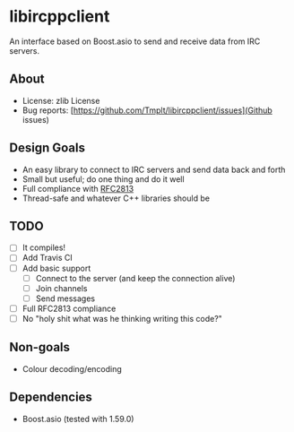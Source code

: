libircppclient
==============
An interface based on Boost.asio to send and receive data from IRC servers.

About
-----
* License: zlib License
* Bug reports: [https://github.com/Tmplt/libircppclient/issues](Github issues)

Design Goals
------------
* An easy library to connect to IRC servers and send data back and forth
* Small but useful; do one thing and do it well
* Full compliance with [RFC2813](https://tools.ietf.org/html/rfc2813)
* Thread-safe and whatever C++ libraries should be

TODO
----
- [ ] It compiles!
- [ ] Add Travis CI
- [ ] Add basic support
  - [ ] Connect to the server (and keep the connection alive)
  - [ ] Join channels
  - [ ] Send messages
- [ ] Full RFC2813 compliance
- [ ] No "holy shit what was he thinking writing this code?"

Non-goals
---------
* Colour decoding/encoding

Dependencies
------------
* Boost.asio (tested with 1.59.0)
